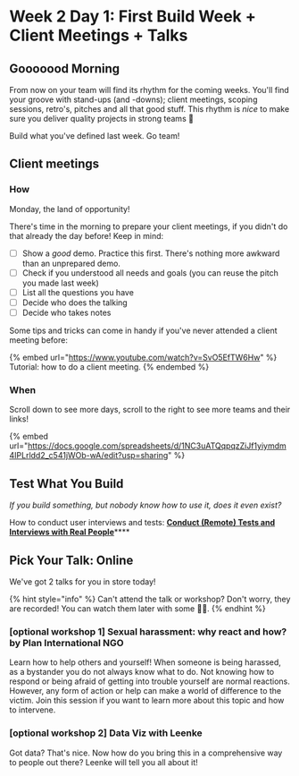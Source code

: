# Week 2 Day 1: First Build Week + Client Meetings + Talks

## Gooooood Morning

From now on your team will find its rhythm for the coming weeks. You'll find your groove with stand-ups (and -downs); client meetings, scoping sessions, retro's, pitches and all that good stuff. This rhythm is _nice_ to make sure you deliver quality projects in strong teams 💪

Build what you've defined last week. Go team!

## Client meetings

### How

Monday, the land of opportunity!

There's time in the morning to prepare your client meetings, if you didn't do that already the day before! Keep in mind:

* [ ] Show a _good_ demo. Practice this first. There's nothing more awkward than an unprepared demo.
* [ ] Check if you understood all needs and goals (you can reuse the pitch you made last week)
* [ ] List all the questions you have
* [ ] Decide who does the talking
* [ ] Decide who takes notes

Some tips and tricks can come in handy if you've never attended a client meeting before:

{% embed url="https://www.youtube.com/watch?v=SvO5EfTW6Hw" %}
Tutorial: how to do a client meeting.
{% endembed %}

### When

Scroll down to see more days, scroll to the right to see more teams and their links!

{% embed url="https://docs.google.com/spreadsheets/d/1NC3uATQqpqzZiJf1yiymdm4IPLrldd2_c541jWOb-wA/edit?usp=sharing" %}

## Test What You Build

_If you build something, but nobody know how to use it, does it even exist?_

How to conduct user interviews and tests: [**Conduct (Remote) Tests and Interviews with Real People**](https://help.osoc.be/global/tutorials/how-to-conduct-remote-tests-and-interviews-with-real-people)****

## Pick Your Talk: Online

We've got 2 talks for you in store today!

{% hint style="info" %}
Can't attend the talk or workshop? Don't worry, they are recorded! You can watch them later with some 🍿🥤.
{% endhint %}

### \[optional workshop 1] Sexual harassment: why react and how? by Plan International NGO

Learn how to help others and yourself! When someone is being harassed, as a bystander you do not always know what to do. Not knowing how to respond or being afraid of getting into trouble yourself are normal reactions. However, any form of action or help can make a world of difference to the victim. Join this session if you want to learn more about this topic and how to intervene.

### \[optional workshop 2] Data Viz with Leenke

Got data? That's nice. Now how do you bring this in a comprehensive way to people out there? Leenke will tell you all about it!

